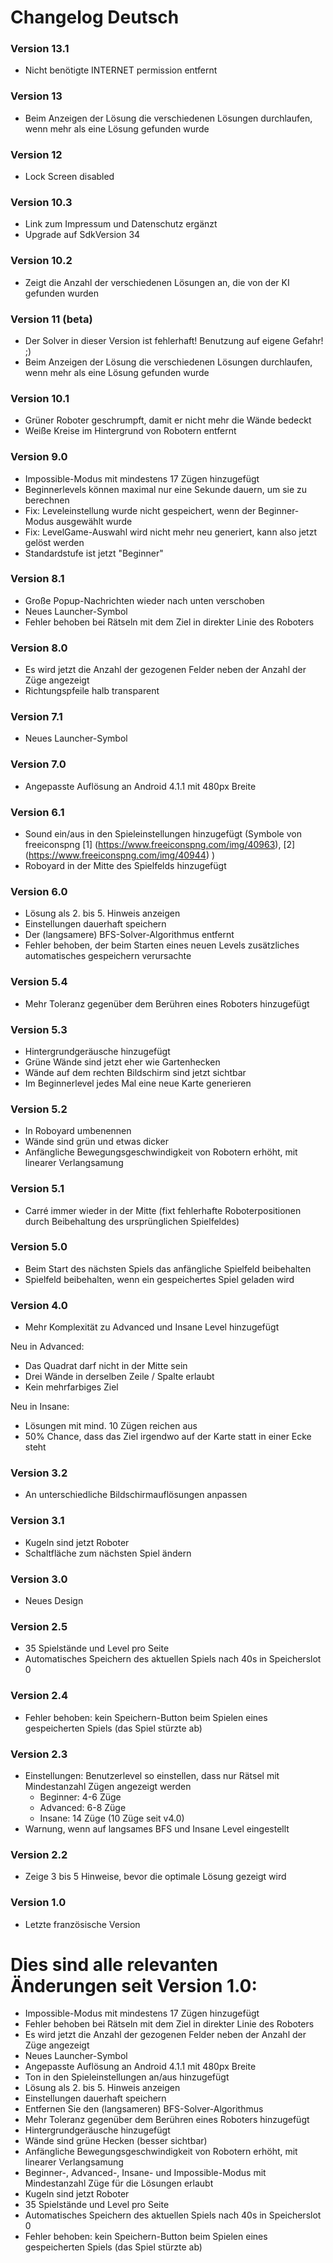 Changelog Deutsch
=================

### Version 13.1

- Nicht benötigte INTERNET permission entfernt

### Version 13

- Beim Anzeigen der Lösung die verschiedenen Lösungen durchlaufen, wenn mehr als eine Lösung gefunden wurde

### Version 12

- Lock Screen disabled

### Version 10.3

- Link zum Impressum und Datenschutz ergänzt
- Upgrade auf SdkVersion 34

### Version 10.2

- Zeigt die Anzahl der verschiedenen Lösungen an, die von der KI gefunden wurden

### Version 11 (beta)

- Der Solver in dieser Version ist fehlerhaft! Benutzung auf eigene Gefahr! ;)
- Beim Anzeigen der Lösung die verschiedenen Lösungen durchlaufen, wenn mehr als eine Lösung gefunden wurde

### Version 10.1

- Grüner Roboter geschrumpft, damit er nicht mehr die Wände bedeckt
- Weiße Kreise im Hintergrund von Robotern entfernt

### Version 9.0

- Impossible-Modus mit mindestens 17 Zügen hinzugefügt
- Beginnerlevels können maximal nur eine Sekunde dauern, um sie zu berechnen
- Fix: Leveleinstellung wurde nicht gespeichert, wenn der Beginner-Modus ausgewählt wurde
- Fix: LevelGame-Auswahl wird nicht mehr neu generiert, kann also jetzt gelöst werden
- Standardstufe ist jetzt "Beginner"

### Version 8.1

- Große Popup-Nachrichten wieder nach unten verschoben
- Neues Launcher-Symbol
- Fehler behoben bei Rätseln mit dem Ziel in direkter Linie des Roboters

### Version 8.0

- Es wird jetzt die Anzahl der gezogenen Felder neben der Anzahl der Züge angezeigt
- Richtungspfeile halb transparent

### Version 7.1

- Neues Launcher-Symbol

### Version 7.0

- Angepasste Auflösung an Android 4.1.1 mit 480px Breite

### Version 6.1

- Sound ein/aus in den Spieleinstellungen hinzugefügt (Symbole von freeiconspng [1] (https://www.freeiconspng.com/img/40963), [2] (https://www.freeiconspng.com/img/40944) )
- Roboyard in der Mitte des Spielfelds hinzugefügt

### Version 6.0

- Lösung als 2. bis 5. Hinweis anzeigen
- Einstellungen dauerhaft speichern
- Der (langsamere) BFS-Solver-Algorithmus entfernt
- Fehler behoben, der beim Starten eines neuen Levels zusätzliches automatisches gespeichern verursachte

### Version 5.4

- Mehr Toleranz gegenüber dem Berühren eines Roboters hinzugefügt

### Version 5.3

- Hintergrundgeräusche hinzugefügt
- Grüne Wände sind jetzt eher wie Gartenhecken
- Wände auf dem rechten Bildschirm sind jetzt sichtbar
- Im Beginnerlevel jedes Mal eine neue Karte generieren

### Version 5.2

- In Roboyard umbenennen
- Wände sind grün und etwas dicker
- Anfängliche Bewegungsgeschwindigkeit von Robotern erhöht, mit linearer Verlangsamung

### Version 5.1

- Carré immer wieder in der Mitte (fixt fehlerhafte Roboterpositionen durch Beibehaltung des ursprünglichen Spielfeldes)

### Version 5.0

- Beim Start des nächsten Spiels das anfängliche Spielfeld beibehalten
- Spielfeld beibehalten, wenn ein gespeichertes Spiel geladen wird

### Version 4.0

- Mehr Komplexität zu Advanced und Insane Level hinzugefügt

Neu in Advanced:

- Das Quadrat darf nicht in der Mitte sein
- Drei Wände in derselben Zeile / Spalte erlaubt
- Kein mehrfarbiges Ziel

Neu in Insane:

- Lösungen mit mind. 10 Zügen reichen aus
- 50% Chance, dass das Ziel irgendwo auf der Karte statt in einer Ecke steht

### Version 3.2

- An unterschiedliche Bildschirmauflösungen anpassen

### Version 3.1

- Kugeln sind jetzt Roboter
- Schaltfläche zum nächsten Spiel ändern

### Version 3.0

- Neues Design

### Version 2.5

- 35 Spielstände und Level pro Seite
- Automatisches Speichern des aktuellen Spiels nach 40s in Speicherslot 0

### Version 2.4

- Fehler behoben: kein Speichern-Button beim Spielen eines gespeicherten Spiels (das Spiel stürzte ab)

### Version 2.3

- Einstellungen: Benutzerlevel so einstellen, dass nur Rätsel mit Mindestanzahl Zügen angezeigt werden
  - Beginner: 4-6 Züge
  - Advanced: 6-8 Züge
  - Insane: 14 Züge (10 Züge seit v4.0)
- Warnung, wenn auf langsames BFS und Insane Level eingestellt

### Version 2.2

- Zeige 3 bis 5 Hinweise, bevor die optimale Lösung gezeigt wird

### Version 1.0

- Letzte französische Version

# Dies sind alle relevanten Änderungen seit Version 1.0:

- Impossible-Modus mit mindestens 17 Zügen hinzugefügt
- Fehler behoben bei Rätseln mit dem Ziel in direkter Linie des Roboters
- Es wird jetzt die Anzahl der gezogenen Felder neben der Anzahl der Züge angezeigt
- Neues Launcher-Symbol
- Angepasste Auflösung an Android 4.1.1 mit 480px Breite
- Ton in den Spieleinstellungen an/aus hinzugefügt
- Lösung als 2. bis 5. Hinweis anzeigen
- Einstellungen dauerhaft speichern
- Entfernen Sie den (langsameren) BFS-Solver-Algorithmus
- Mehr Toleranz gegenüber dem Berühren eines Roboters hinzugefügt
- Hintergrundgeräusche hinzugefügt
- Wände sind grüne Hecken (besser sichtbar)
- Anfängliche Bewegungsgeschwindigkeit von Robotern erhöht, mit linearer Verlangsamung
- Beginner-, Advanced-, Insane- und Impossible-Modus mit Mindestanzahl Züge für die Lösungen erlaubt
- Kugeln sind jetzt Roboter
- 35 Spielstände und Level pro Seite
- Automatisches Speichern des aktuellen Spiels nach 40s in Speicherslot 0
- Fehler behoben: kein Speichern-Button beim Spielen eines gespeicherten Spiels (das Spiel stürzte ab)
